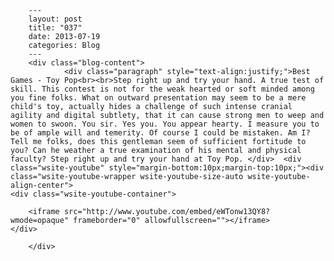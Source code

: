
        ---
        layout: post
        title: "037"
        date: 2013-07-19
        categories: Blog
        ---
        <div class="blog-content">
				<div class="paragraph" style="text-align:justify;">Best Games - Toy Pop<br><br>Step right up and try your hand. A true test of skill. This contest is not for the weak hearted or soft minded among you fine folks. What on outward presentation may seem to be a mere child's toy, actually hides a challenge of such intense cranial agility and digital subtlety, that it can cause strong men to weep and women to swoon. You sir. Yes you. You appear hearty. I measure you to be of ample will and temerity. Of course I could be mistaken. Am I? Tell me folks, does this gentleman seem of sufficient fortitude to you? Can he weather a true examination of his mental and physical faculty? Step right up and try your hand at Toy Pop. </div>  <div class="wsite-youtube" style="margin-bottom:10px;margin-top:10px;"><div class="wsite-youtube-wrapper wsite-youtube-size-auto wsite-youtube-align-center"> 	<div class="wsite-youtube-container">                  		<iframe src="http://www.youtube.com/embed/eWTonw13QY8?wmode=opaque" frameborder="0" allowfullscreen=""></iframe> 	</div> </div></div>

		</div>
        
